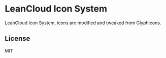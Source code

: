 # LeanCloud Icon System

LeanCloud Icon System, icons are modified and tweaked from Glyphicons.

## License

MIT
